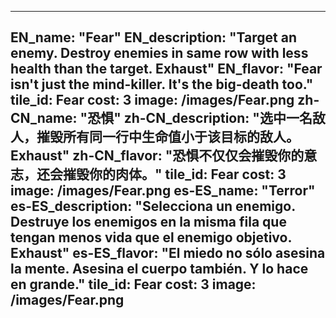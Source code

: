 ---

EN_name: "Fear"
EN_description: "Target an enemy. Destroy enemies in same row with less health than the target. Exhaust"
EN_flavor: "Fear isn't just the mind-killer. It's the big-death too."
tile_id: Fear
cost: 3
image: /images/Fear.png
zh-CN_name: "恐惧"
zh-CN_description: "选中一名敌人，摧毁所有同一行中生命值小于该目标的敌人。Exhaust"
zh-CN_flavor: "恐惧不仅仅会摧毁你的意志，还会摧毁你的肉体。"
tile_id: Fear
cost: 3
image: /images/Fear.png
es-ES_name: "Terror"
es-ES_description: "Selecciona un enemigo. Destruye los enemigos en la misma fila que tengan menos vida que el enemigo objetivo. Exhaust"
es-ES_flavor: "El miedo no sólo asesina la mente. Asesina el cuerpo también. Y lo hace en grande."
tile_id: Fear
cost: 3
image: /images/Fear.png
---